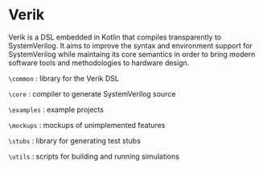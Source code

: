 # Verik

Verik is a DSL embedded in Kotlin that compiles transparently to SystemVerilog. It aims to improve the syntax and
environment support for SystemVerilog while maintaing its core semantics in order to bring modern software tools and
methodologies to hardware design.

`\common` : library for the Verik DSL

`\core` : compiler to generate SystemVerilog source

`\examples` : example projects

`\mockups` : mockups of unimplemented features

`\stubs` : library for generating test stubs

`\utils` : scripts for building and running simulations
